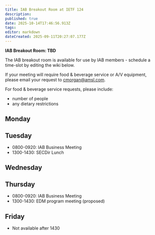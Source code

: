 ```yaml
---
title: IAB Breakout Room at IETF 124
description: 
published: true
date: 2025-10-14T17:46:56.913Z
tags: 
editor: markdown
dateCreated: 2025-09-11T20:27:07.177Z
---
```


**IAB Breakout Room: TBD**

The IAB breakout room is available for use by IAB members -  schedule a time-slot by editing the wiki below.  

If your meeting will require food & beverage service or A/V equipment, please email your request to cmorgan@amsl.com. 

For food & beverage service requests, please include:

* number of people
* any dietary restrictions


## Monday 




## Tuesday 

* 0800-0920: IAB Business Meeting
* 1300-1430: SECDir Lunch


## Wednesday 


## Thursday 

* 0800-0920: IAB Business Meeting
* 1300-1430: EDM program meeting (proposed)

## Friday 

* Not available after 1430
